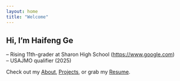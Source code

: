 ```yaml
---
layout: home
title: "Welcome"
---
```


## Hi, I’m Haifeng Ge  
– Rising 11th-grader at Sharon High School (https://www.google.com)  
– USAJMO qualifier (2025)  

Check out my [About](/about), [Projects](/projects), or grab my [Resume](/HaifengGeCV.pdf).
